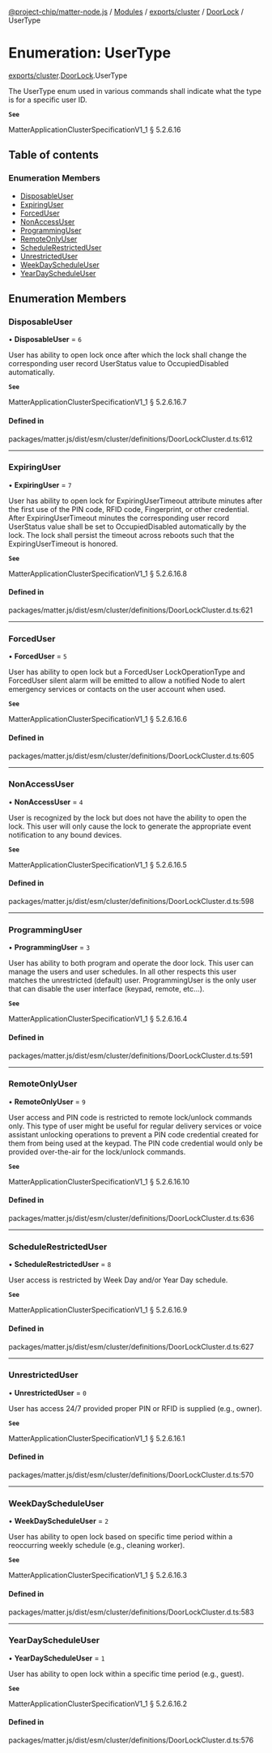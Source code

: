 [@project-chip/matter-node.js](../README.md) / [Modules](../modules.md) / [exports/cluster](../modules/exports_cluster.md) / [DoorLock](../modules/exports_cluster.DoorLock.md) / UserType

# Enumeration: UserType

[exports/cluster](../modules/exports_cluster.md).[DoorLock](../modules/exports_cluster.DoorLock.md).UserType

The UserType enum used in various commands shall indicate what the type is for a specific user ID.

**`See`**

MatterApplicationClusterSpecificationV1_1 § 5.2.6.16

## Table of contents

### Enumeration Members

- [DisposableUser](exports_cluster.DoorLock.UserType.md#disposableuser)
- [ExpiringUser](exports_cluster.DoorLock.UserType.md#expiringuser)
- [ForcedUser](exports_cluster.DoorLock.UserType.md#forceduser)
- [NonAccessUser](exports_cluster.DoorLock.UserType.md#nonaccessuser)
- [ProgrammingUser](exports_cluster.DoorLock.UserType.md#programminguser)
- [RemoteOnlyUser](exports_cluster.DoorLock.UserType.md#remoteonlyuser)
- [ScheduleRestrictedUser](exports_cluster.DoorLock.UserType.md#schedulerestricteduser)
- [UnrestrictedUser](exports_cluster.DoorLock.UserType.md#unrestricteduser)
- [WeekDayScheduleUser](exports_cluster.DoorLock.UserType.md#weekdayscheduleuser)
- [YearDayScheduleUser](exports_cluster.DoorLock.UserType.md#yeardayscheduleuser)

## Enumeration Members

### DisposableUser

• **DisposableUser** = ``6``

User has ability to open lock once after which the lock shall change the corresponding user record
UserStatus value to OccupiedDisabled automatically.

**`See`**

MatterApplicationClusterSpecificationV1_1 § 5.2.6.16.7

#### Defined in

packages/matter.js/dist/esm/cluster/definitions/DoorLockCluster.d.ts:612

___

### ExpiringUser

• **ExpiringUser** = ``7``

User has ability to open lock for ExpiringUserTimeout attribute minutes after the first use of the PIN code,
RFID code, Fingerprint, or other credential. After ExpiringUserTimeout minutes the corresponding user record
UserStatus value shall be set to OccupiedDisabled automatically by the lock. The lock shall persist the
timeout across reboots such that the ExpiringUserTimeout is honored.

**`See`**

MatterApplicationClusterSpecificationV1_1 § 5.2.6.16.8

#### Defined in

packages/matter.js/dist/esm/cluster/definitions/DoorLockCluster.d.ts:621

___

### ForcedUser

• **ForcedUser** = ``5``

User has ability to open lock but a ForcedUser LockOperationType and ForcedUser silent alarm will be emitted
to allow a notified Node to alert emergency services or contacts on the user account when used.

**`See`**

MatterApplicationClusterSpecificationV1_1 § 5.2.6.16.6

#### Defined in

packages/matter.js/dist/esm/cluster/definitions/DoorLockCluster.d.ts:605

___

### NonAccessUser

• **NonAccessUser** = ``4``

User is recognized by the lock but does not have the ability to open the lock. This user will only cause the
lock to generate the appropriate event notification to any bound devices.

**`See`**

MatterApplicationClusterSpecificationV1_1 § 5.2.6.16.5

#### Defined in

packages/matter.js/dist/esm/cluster/definitions/DoorLockCluster.d.ts:598

___

### ProgrammingUser

• **ProgrammingUser** = ``3``

User has ability to both program and operate the door lock. This user can manage the users and user
schedules. In all other respects this user matches the unrestricted (default) user. ProgrammingUser is the
only user that can disable the user interface (keypad, remote, etc…).

**`See`**

MatterApplicationClusterSpecificationV1_1 § 5.2.6.16.4

#### Defined in

packages/matter.js/dist/esm/cluster/definitions/DoorLockCluster.d.ts:591

___

### RemoteOnlyUser

• **RemoteOnlyUser** = ``9``

User access and PIN code is restricted to remote lock/unlock commands only. This type of user might be
useful for regular delivery services or voice assistant unlocking operations to prevent a PIN code
credential created for them from being used at the keypad. The PIN code credential would only be provided
over-the-air for the lock/unlock commands.

**`See`**

MatterApplicationClusterSpecificationV1_1 § 5.2.6.16.10

#### Defined in

packages/matter.js/dist/esm/cluster/definitions/DoorLockCluster.d.ts:636

___

### ScheduleRestrictedUser

• **ScheduleRestrictedUser** = ``8``

User access is restricted by Week Day and/or Year Day schedule.

**`See`**

MatterApplicationClusterSpecificationV1_1 § 5.2.6.16.9

#### Defined in

packages/matter.js/dist/esm/cluster/definitions/DoorLockCluster.d.ts:627

___

### UnrestrictedUser

• **UnrestrictedUser** = ``0``

User has access 24/7 provided proper PIN or RFID is supplied (e.g., owner).

**`See`**

MatterApplicationClusterSpecificationV1_1 § 5.2.6.16.1

#### Defined in

packages/matter.js/dist/esm/cluster/definitions/DoorLockCluster.d.ts:570

___

### WeekDayScheduleUser

• **WeekDayScheduleUser** = ``2``

User has ability to open lock based on specific time period within a reoccurring weekly schedule (e.g.,
cleaning worker).

**`See`**

MatterApplicationClusterSpecificationV1_1 § 5.2.6.16.3

#### Defined in

packages/matter.js/dist/esm/cluster/definitions/DoorLockCluster.d.ts:583

___

### YearDayScheduleUser

• **YearDayScheduleUser** = ``1``

User has ability to open lock within a specific time period (e.g., guest).

**`See`**

MatterApplicationClusterSpecificationV1_1 § 5.2.6.16.2

#### Defined in

packages/matter.js/dist/esm/cluster/definitions/DoorLockCluster.d.ts:576
